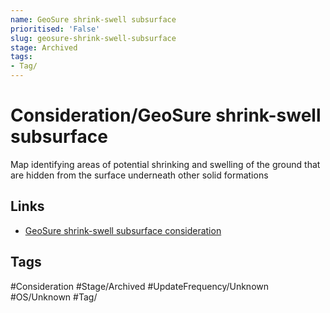 ```yaml
---
name: GeoSure shrink-swell subsurface
prioritised: 'False'
slug: geosure-shrink-swell-subsurface
stage: Archived
tags:
- Tag/
---
```


# Consideration/GeoSure shrink-swell subsurface

Map identifying areas of potential shrinking and swelling of the ground that are hidden from the surface underneath other solid formations 

## Links

* [GeoSure shrink-swell subsurface consideration](https://design.planning.data.gov.uk/planning-consideration/geosure-shrink-swell-subsurface)

## Tags

#Consideration #Stage/Archived #UpdateFrequency/Unknown #OS/Unknown #Tag/